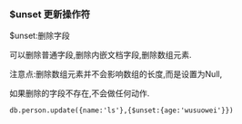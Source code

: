 ### $unset 更新操作符

$unset:删除字段

可以删除普通字段,删除内嵌文档字段,删除数组元素.

注意点:删除数组元素并不会影响数组的长度,而是设置为Null,

如果删除的字段不存在,不会做任何动作.

```
db.person.update({name:'ls'},{$unset:{age:'wusuowei'}})
```

